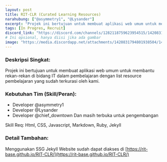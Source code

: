 ```yaml
---
layout: post
title: RIT-CLR (Curated Learning Resources)
narahubung: ["@asymmetry1", "@Lysander"]
excerpt: "Projek ini bertujuan untuk membuat aplikasi web umum untuk membantu rekan-rekan di bidang IT dalam pembelajaran dengan list resource pembelajaran yang sudah terkurasi oleh kami."
tags: [In Progres, Recruit]
discord_link: "https://discord.com/channels/1282118759623954515/1420831794801938504"
# Ini opsional, hanya diisi jika ada gambar
image: "https://media.discordapp.net/attachments/1420831794801938504/1420831796362215475/image.png?ex=68f0897a&is=68ef37fa&hm=e75139c45b46de817bd1f3ed6a44a7b0430195e535b06dc591477b180b0d0a89&=&format=webp&quality=lossless&width=695&height=1020" 
---
```

### Deskripsi Singkat:
Projek ini bertujuan untuk membuat aplikasi web umum untuk membantu rekan-rekan di bidang IT dalam pembelajaran dengan list resource pembelajaran yang sudah terkurasi oleh kami.

### Kebutuhan Tim (Skill/Peran):
* Developer @asymmetry1
* Developer @Lysander
* Developer @chief_downtown
Dan masih terbuka untuk pengembangan

Skill Req: Html, CSS, Javascript, Markdown, Ruby, Jekyll

### Detail Tambahan:
Menggunakan SSG Jekyll
Website sudah dapat diakses di [https://rit-base.github.io/RIT-CLR/](https://rit-base.github.io/RIT-CLR/)